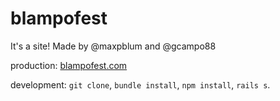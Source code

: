 # blampofest

It's a site! Made by @maxpblum and @gcampo88

production: [blampofest.com](http://www.blampofest.com)

development: `git clone`, `bundle install`, `npm install`, `rails s`. 
